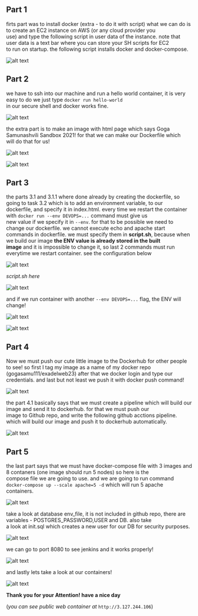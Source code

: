 ## Part 1  
firts part was to install docker (extra - to do it with script) what we can do is to create an EC2 instance on AWS (or any cloud provider you  
use) and type the following script in user data of the instance. note that user data is a text bar where you can store your SH scripts for EC2  
to run on startup. the following script installs docker and docker-compose. 

![alt text](https://task-4-exadel-yeah.s3.eu-central-1.amazonaws.com/part1.PNG)

## Part 2 
we have to ssh into our machine and run a hello world container, it is very easy to do we just type `docker run hello-world`  
in our secure shell and docker works fine. 

![alt text](https://task-4-exadel-yeah.s3.eu-central-1.amazonaws.com/part2.PNG)

the extra part is to make an image with html page which says Goga Samunashvili Sandbox 2021! for that we can make our Dockerfile which  
will do that for us!  

![alt text](https://task-4-exadel-yeah.s3.eu-central-1.amazonaws.com/part3.PNG)

![alt text](https://task-4-exadel-yeah.s3.eu-central-1.amazonaws.com/part4.PNG)

## Part 3

the parts 3.1 and 3.1.1 where done already by creating the dockerfile, so going to task 3.2 which is to add an environment variable, to our  
dockerfile, and specify it in index.html. every time we restart the container with `docker run --env DEVOPS=...` command must give us  
new value if we specify it in `--env`. for that to be possible we need to change our dockerfile. we cannot execute echo and apache start  
commands in dockerfile. we must specify them in **script.sh**, because when we build our image **the ENV value is already stored in the built  
image** and it is impossible to change it, so last 2 commands must run everytime we restart container. see the configuration below

![alt text](https://task-4-exadel-yeah.s3.eu-central-1.amazonaws.com/solution3.1.PNG)  

*script.sh here*

![alt text](https://task-4-exadel-yeah.s3.eu-central-1.amazonaws.com/Capture.PNG)

and if we run container with another `--env DEVOPS=...` flag, the ENV will change!  

![alt text](https://task-4-exadel-yeah.s3.eu-central-1.amazonaws.com/done1.PNG)  

![alt text](https://task-4-exadel-yeah.s3.eu-central-1.amazonaws.com/done2.PNG)

## Part 4

Now we must push our cute little image to the Dockerhub for other people to see! so first I tag my image as a name of my docker repo   
(gogasamu111/exadelweb23) after that we docker login and type our credentials. and last but not least we push it with docker push command!

![alt text](https://task-4-exadel-yeah.s3.eu-central-1.amazonaws.com/part7.PNG)

the part 4.1 basically says that we must create a pipeline which will build our image and send it to dockerhub. for that we must push our  
image to Github repo, and write the following github acctions pipeline. which will build our image and push it to dockerhub automatically.  

![alt text](https://task-4-exadel-yeah.s3.eu-central-1.amazonaws.com/part8.PNG)  

## Part 5

the last part says that we must have docker-compose file with 3 images and 8 contaners (one image should run 5 nodes) so here is the  
compose file we are going to use. and we are going to run command `docker-compose up --scale apache=5 -d` which will run 5 apache  
containers.

![alt text](https://task-4-exadel-yeah.s3.eu-central-1.amazonaws.com/part9.PNG)

take a look at database env_file, it is not included in github repo, there are variables - POSTGRES_PASSWORD,USER and DB. also take   
a look at init.sql which creates a new user for our DB for security purposes.  

![alt text](https://task-4-exadel-yeah.s3.eu-central-1.amazonaws.com/part11.PNG)  

we can go to port 8080 to see jenkins and it works properly!  

![alt text](https://task-4-exadel-yeah.s3.eu-central-1.amazonaws.com/part10.PNG)  

and lastly lets take a look at our containers!  

![alt text](https://task-4-exadel-yeah.s3.eu-central-1.amazonaws.com/part12.PNG)  

**Thank you for your Attention! have a nice day**

(*you can see public web container at* `http://3.127.244.106`)
